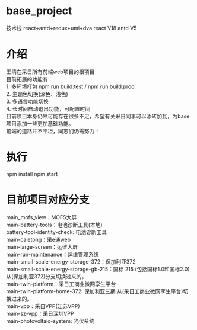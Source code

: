 # base_project
技术栈 react+antd+redux+umi+dva
react V18
antd V5

# 介绍
王清在采日所有前端web项目的根项目  
目前拓展的功能有：  
    1. 多环境打包 npm run build:test  / npm run build:prod  
    2. 主题色切换(深色、浅色)  
    3. 多语言功能切换  
    4. 长时间自动退出功能，可配置时间  
目前项目本身仍然可能存在很多不足，希望有关采日同事可以添砖加瓦，为base项目添加一些更加基础功能。  
前端的道路并不平坦，同志们仍需努力！  

# 执行
npm install
npm start

# 目前项目对应分支
main_mofs_view：MOFS大屏  
main-battery-tools：电池诊断工具(本地)  
battery-tool-identity-check: 电池诊断工具  
main-caietong：采e通web  
main-large-screen：运维大屏  
main-run-maintenance：运维管理系统  
main-small-scale-energy-storage-372：保加利亚372  
main-small-scale-energy-storage-gb-215：国标 215 (包括国标1.0和国标2.0), 从(保加利亚372)分支切换过来的。  
main-twin-platform：采日工商业微网孪生平台  
main-twin-platform-home-372: 保加利亚三期,从(采日工商业微网孪生平台)切换过来的。  
main-vpp：采日VPP(江苏VPP)  
main-sz-vpp：采日深圳VPP  
main-photovoltaic-system: 光伏系统  